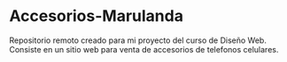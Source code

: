 # Accesorios-Marulanda
Repositorio remoto creado para mi proyecto del curso de Diseño Web. Consiste en un sitio web para venta de accesorios de telefonos celulares.
